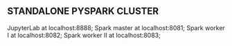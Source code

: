 STANDALONE PYSPARK CLUSTER
---------------------------

JupyterLab at localhost:8888;
Spark master at localhost:8081;
Spark worker I at localhost:8082;
Spark worker II at localhost:8083;
